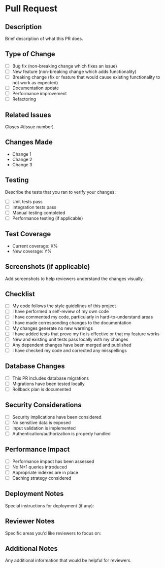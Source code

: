 # Pull Request

## Description
Brief description of what this PR does.

## Type of Change
- [ ] Bug fix (non-breaking change which fixes an issue)
- [ ] New feature (non-breaking change which adds functionality)
- [ ] Breaking change (fix or feature that would cause existing functionality to not work as expected)
- [ ] Documentation update
- [ ] Performance improvement
- [ ] Refactoring

## Related Issues
Closes #(issue number)

## Changes Made
- Change 1
- Change 2
- Change 3

## Testing
Describe the tests that you ran to verify your changes:
- [ ] Unit tests pass
- [ ] Integration tests pass
- [ ] Manual testing completed
- [ ] Performance testing (if applicable)

## Test Coverage
- Current coverage: X%
- New coverage: Y%

## Screenshots (if applicable)
Add screenshots to help reviewers understand the changes visually.

## Checklist
- [ ] My code follows the style guidelines of this project
- [ ] I have performed a self-review of my own code
- [ ] I have commented my code, particularly in hard-to-understand areas
- [ ] I have made corresponding changes to the documentation
- [ ] My changes generate no new warnings
- [ ] I have added tests that prove my fix is effective or that my feature works
- [ ] New and existing unit tests pass locally with my changes
- [ ] Any dependent changes have been merged and published
- [ ] I have checked my code and corrected any misspellings

## Database Changes
- [ ] This PR includes database migrations
- [ ] Migrations have been tested locally
- [ ] Rollback plan is documented

## Security Considerations
- [ ] Security implications have been considered
- [ ] No sensitive data is exposed
- [ ] Input validation is implemented
- [ ] Authentication/authorization is properly handled

## Performance Impact
- [ ] Performance impact has been assessed
- [ ] No N+1 queries introduced
- [ ] Appropriate indexes are in place
- [ ] Caching strategy considered

## Deployment Notes
Special instructions for deployment (if any):

## Reviewer Notes
Specific areas you'd like reviewers to focus on:

## Additional Notes
Any additional information that would be helpful for reviewers.